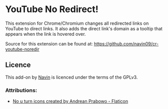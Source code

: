 # YouTube No Redirect!

This extension for Chrome/Chromium changes all redirected links on YouTube to direct links. It also adds the direct link's domain as a tooltip that appears when the link is hovered over.

Source for this extension can be found at: https://github.com/navin09/cr-youtube-noredir

## Licence

This add-on by [Navin](https://github.com/navin09) is licenced under the terms of the GPLv3.

### Attributions:

- <a href="https://www.flaticon.com/free-icons/no-u-turn" title="no u turn icons">No u turn icons created by Andrean Prabowo - Flaticon</a>

